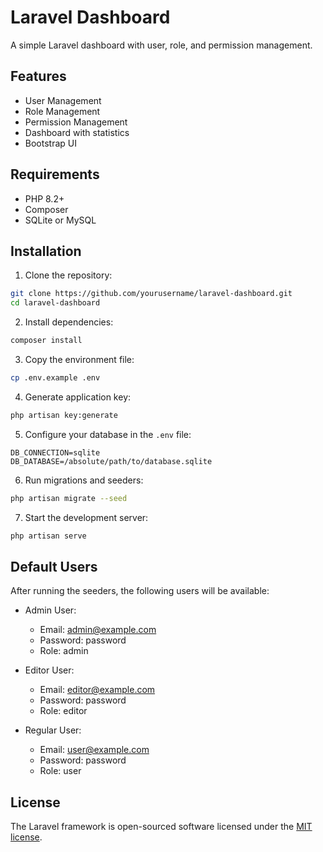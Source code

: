 # Laravel Dashboard

A simple Laravel dashboard with user, role, and permission management.

## Features

- User Management
- Role Management
- Permission Management
- Dashboard with statistics
- Bootstrap UI

## Requirements

- PHP 8.2+
- Composer
- SQLite or MySQL

## Installation

1. Clone the repository:

```bash
git clone https://github.com/yourusername/laravel-dashboard.git
cd laravel-dashboard
```

2. Install dependencies:

```bash
composer install
```

3. Copy the environment file:

```bash
cp .env.example .env
```

4. Generate application key:

```bash
php artisan key:generate
```

5. Configure your database in the `.env` file:

```
DB_CONNECTION=sqlite
DB_DATABASE=/absolute/path/to/database.sqlite
```

6. Run migrations and seeders:

```bash
php artisan migrate --seed
```

7. Start the development server:

```bash
php artisan serve
```

## Default Users

After running the seeders, the following users will be available:

- Admin User:
  - Email: admin@example.com
  - Password: password
  - Role: admin

- Editor User:
  - Email: editor@example.com
  - Password: password
  - Role: editor

- Regular User:
  - Email: user@example.com
  - Password: password
  - Role: user

## License

The Laravel framework is open-sourced software licensed under the [MIT license](https://opensource.org/licenses/MIT).
